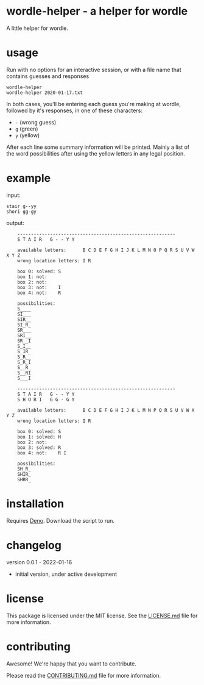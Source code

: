 wordle-helper - a helper for wordle
================================================================================

A little helper for wordle.  


usage
================================================================================

Run with no options for an interactive session, or with a file name that
contains guesses and responses

    wordle-helper
    wordle-helper 2020-01-17.txt

In both cases, you'll be entering each guess you're making at wordle, followed
by it's responses, in one of these characters:

- `-` (wrong guess)
- `g` (green) 
- `y` (yellow)

After each line some summary information will be printed.  Mainly a list of the
word possibilities after using the yellow letters in any legal position.


example
================================================================================

input:

    stair g--yy
    shori gg-gy

output:

        ----------------------------------------------------------
        S T A I R   G - - Y Y

        available letters:      B C D E F G H I J K L M N O P Q R S U V W X Y Z
        wrong location letters: I R

        box 0: solved: S
        box 1: not:
        box 2: not:
        box 3: not:    I
        box 4: not:    R

        possibilities:
        S____
        SI___
        SIR__
        SI_R_
        SR___
        SRI__
        SR__I
        S_I__
        S_IR_
        S_R__
        S_R_I
        S__R_
        S__RI
        S___I

        ----------------------------------------------------------
        S T A I R   G - - Y Y
        S H O R I   G G - G Y

        available letters:      B C D E F G H I J K L M N P Q R S U V W X Y Z
        wrong location letters: I R

        box 0: solved: S
        box 1: solved: H
        box 2: not:
        box 3: solved: R
        box 4: not:    R I

        possibilities:
        SH_R_
        SHIR_
        SHRR_


installation
================================================================================

Requires [Deno](https://deno.land/).  Download the script to run.


changelog
================================================================================

version 0.0.1 - 2022-01-16

- initial version, under active development


license
================================================================================

This package is licensed under the MIT license.  See the [LICENSE.md][] file
for more information.


contributing
================================================================================

Awesome!  We're happy that you want to contribute.

Please read the [CONTRIBUTING.md][] file for more information.


[LICENSE.md]: LICENSE.md
[CONTRIBUTING.md]: CONTRIBUTING.md
[CHANGELOG.md]: CHANGELOG.md